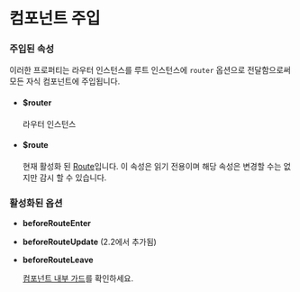 # 컴포넌트 주입

### 주입된 속성

이러한 프로퍼티는 라우터 인스턴스를 루트 인스턴스에 `router` 옵션으로 전달함으로써 모든 자식 컴포넌트에 주입됩니다.

- #### $router

  라우터 인스턴스

- #### $route

  현재 활성화 된 [Route](route-object.md)입니다. 이 속성은 읽기 전용이며 해당 속성은 변경할 수는 없지만 감시 할 수 있습니다.

### 활성화된 옵션

- **beforeRouteEnter**
- **beforeRouteUpdate** (2.2에서 추가됨)
- **beforeRouteLeave**

  [컴포넌트 내부 가드](../advanced/navigation-guards.md#incomponent-guards)를 확인하세요.
